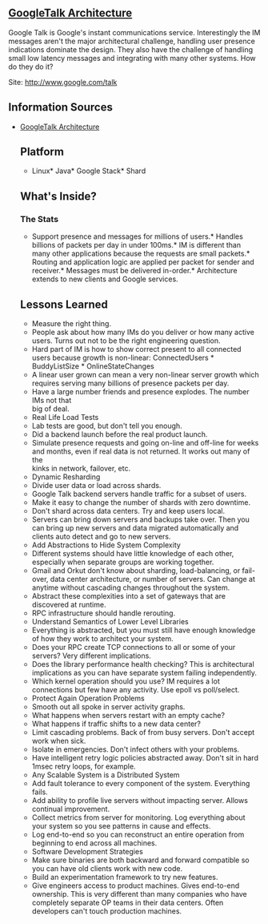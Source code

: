 ## [GoogleTalk Architecture](/blog/2007/7/23/googletalk-architecture.html)

    

    

Google Talk is Google's instant communications service. Interestingly the IM messages aren't the major architectural challenge, handling user presence indications dominate the design. They also have the challenge of handling small low latency messages and integrating with many other systems. How do they do it?

Site: http://www.google.com/talk

## Information Sources

*   [GoogleTalk Architecture](http://video.google.com/videoplay?docid=6202268628085731280)  

    ## Platform

    *   Linux*   Java*   Google Stack*   Shard  

    ## What's Inside?

    ### The Stats

    *   Support presence and messages for millions of users.*   Handles billions of packets per day in under 100ms.*   IM is different than many other applications because the requests are small packets.*   Routing and application logic are applied per packet for sender and receiver.*   Messages must be delivered in-order.*   Architecture extends to new clients and Google services.  

    ## Lessons Learned

    *   Measure the right thing.  
    - People ask about how many IMs do you deliver or how many active users. Turns out not to be the right engineering question.  
    - Hard part of IM is how to show correct present to all connected users because growth is non-linear: ConnectedUsers * BuddyListSize * OnlineStateChanges  
    - A linear user grown can mean a very non-linear server growth which requires serving many billions of presence packets per day.  
    - Have a large number friends and presence explodes. The number IMs not that  
    big of deal.  

    *   Real Life Load Tests  
    - Lab tests are good, but don't tell you enough.  
    - Did a backend launch before the real product launch.  
    - Simulate presence requests and going on-line and off-line for weeks  
    and months, even if real data is not returned. It works out many of the  
    kinks in network, failover, etc.  

    *   Dynamic Resharding  
    - Divide user data or load across shards.  
    - Google Talk backend servers handle traffic for a subset of users.  
    - Make it easy to change the number of shards with zero downtime.  
    - Don't shard across data centers. Try and keep users local.  
    - Servers can bring down servers and backups take over. Then you can bring up new servers and data migrated automatically and clients auto detect and go to new servers.  

    *   Add Abstractions to Hide System Complexity  
    - Different systems should have little knowledge of each other, especially when separate groups are working together.  
    - Gmail and Orkut don't know about sharding, load-balancing, or fail-over, data center architecture, or number of servers. Can change at anytime without cascading changes throughout the system.  
    - Abstract these complexities into a set of gateways that are discovered at runtime.  
    - RPC infrastructure should handle rerouting.  

    *   Understand Semantics of Lower Level Libraries  
    - Everything is abstracted, but you must still have enough knowledge of how they work to architect your system.  
    - Does your RPC create TCP connections to all or some of your servers? Very different implications.  
    - Does the library performance health checking? This is architectural implications as you can have separate system failing independently.  
    - Which kernel operation should you use? IM requires a lot connections but few have any activity. Use epoll vs poll/select.  

    *   Protect Again Operation Problems  
    - Smooth out all spoke in server activity graphs.  
    - What happens when servers restart with an empty cache?  
    - What happens if traffic shifts to a new data center?  
    - Limit cascading problems. Back of from busy servers. Don't accept work when sick.  
    - Isolate in emergencies. Don't infect others with your problems.  
    - Have intelligent retry logic policies abstracted away. Don't sit in hard 1msec retry loops, for example.  

    *   Any Scalable System is a Distributed System  
    - Add fault tolerance to every component of the system. Everything fails.  
    - Add ability to profile live servers without impacting server. Allows continual improvement.  
    - Collect metrics from server for monitoring. Log everything about your system so you see patterns in cause and effects.  
    - Log end-to-end so you can reconstruct an entire operation from beginning to end across all machines.  

    *   Software Development Strategies  
    - Make sure binaries are both backward and forward compatible so you can have old clients work with new code.  
    - Build an experimentation framework to try new features.  
    - Give engineers access to product machines. Gives end-to-end ownership. This is very different than many companies who have completely separate OP teams in their data centers. Often developers can't touch production machines.    